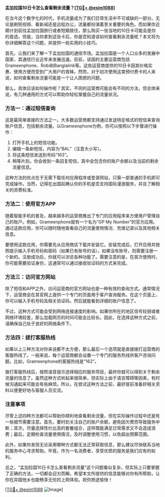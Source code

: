 **孟加拉国10日卡怎么查看剩余流量？[[TG💪+ @esim1088](https://t.me/s/esim1088)]**

在当今这个数字化的时代，手机流量成为了我们日常生活中不可或缺的一部分。无论是刷短视频、看新闻还是远程办公，流量都扮演着至关重要的角色。而如果你近期计划前往孟加拉国旅行或者短期居住，那么购买一张当地的10日卡可能会是你的首选。但是，当你拿到这张卡后，你是否知道该如何查看剩余流量呢？本文将为你详细解答这个问题，并提供一些实用的小技巧。

首先，让我们来了解一下孟加拉国的通信市场。孟加拉国是一个人口众多的发展中国家，其通信行业近年来发展迅速。目前，该国的主要运营商包括Grameenphone、Robi和Banglalink等。这些运营商提供的10日卡因其价格实惠、使用方便而受到广大用户的青睐。然而，对于初次使用这类预付费卡的人来说，如何查看剩余流量可能是一个让人困惑的问题。

那么，具体应该如何操作呢？其实，不同的运营商可能会有不同的方法，但总体来说，有几种通用的方式可以帮助你轻松掌握自己的流量状况。

### 方法一：通过短信查询

这是最简单直接的方法之一。大多数运营商都支持通过发送特定格式的短信来查询账户信息，包括剩余流量。以Grameenphone为例，你可以按照以下步骤进行操作：

1. 打开手机上的短信功能。
2. 编辑一条新短信，内容为“BAL”（注意大小写）。
3. 将这条短信发送到号码“163”。
4. 稍等片刻，你会收到一条回复短信，其中会包含你的账户余额以及当前的剩余流量信息。

这种方法的优点在于无需下载任何应用程序或登录网站，只需一部普通的手机即可完成操作。当然，记得在出国前确认你的手机是否支持国际漫游服务，并且了解相关的资费标准。

### 方法二：使用官方APP

随着智能手机的普及，越来越多的运营商推出了专门的应用程序来方便用户管理自己的账户。例如，Grameenphone就有一个名为“GP My Number”的官方应用。通过这款应用，你可以随时随地查看自己的流量使用情况、充值记录以及其他相关信息。

要使用这款应用，你需要先从应用商店下载并安装它。安装完成后，打开应用并按照提示输入手机号码和密码（如果已有账号的话）。如果没有账号，则需要注册一个新的。注册成功后，你就可以浏览各种功能了。需要注意的是，在首次使用时，你可能需要验证身份，这通常可以通过接收验证码的方式来完成。

### 方法三：访问官方网站

除了短信和APP之外，访问运营商的官方网站也是一种有效的查询方式。通常情况下，运营商会在其官网上提供一个专门的页面用于客户查询服务。在这个页面上，你可以输入手机号码及相关验证码，然后就能看到详细的账户信息了。

不过，这种方式可能会受到网络连接速度的影响。如果你所在的地区信号较弱或者网络环境较差，那么加载网页的时间可能会比较长。因此，在选择这种方式之前，请确保自己处于良好的网络条件下。

### 方法四：拨打客服热线

如果以上三种方法对你来说都不太方便，那么最后一个选项就是直接拨打运营商的客服热线了。一般来说，每个运营商都会设置一个专门的服务热线供客户咨询问题。比如，Grameenphone的客服热线是“162”。

拨打客服热线后，按照语音提示选择相应的服务项目，最终你就可以得到关于剩余流量的信息了。虽然这种方式听起来很简单，但实际上由于语言障碍等因素，有时候沟通起来可能会有些麻烦。所以，在尝试这种方法之前，最好提前准备好相关资料以便更好地与客服人员交流。

### 注意事项

尽管上述四种方法都可以帮助你顺利地查看剩余流量，但在实际操作过程中还是有一些细节需要注意。首先，要时刻关注自己的账户余额，避免因欠费而导致服务中断；其次，尽量选择性价比高的套餐组合，这样既能满足日常需求又不会造成浪费；最后，定期检查流量使用情况，及时调整使用习惯，以免超出预算范围。

此外，如果你发现无论采用哪种方式都无法正常获取信息，那么建议尽快联系当地的服务中心寻求帮助。毕竟，作为一名消费者，享受优质的服务是我们应有的权利。

总之，“孟加拉国10日卡怎么查看剩余流量”这个问题看似复杂，但实际上只要掌握了正确的方法，一切都会迎刃而解。希望本文所提供的信息能够对你有所帮助，让你在异国他乡也能畅享无忧的上网体验。祝你旅途愉快！

[[TG💪+ @esim1088](https://t.me/s/esim1088) ![Image](https://i.postimg.cc/4NQfJmqS/Snipaste-2025-05-13-00-14-12.png)]
